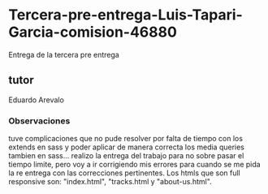 # Tercera-pre-entrega-Luis-Tapari-Garcia-comision-46880
Entrega de la tercera pre entrega
## tutor 
Eduardo Arevalo
### Observaciones
tuve complicaciones que no pude resolver por falta de tiempo con los extends en sass y poder aplicar de manera correcta los media queries tambien en sass... realizo la entrega del trabajo para no sobre pasar el tiempo limite, pero voy a ir corrigiendo mis errores para cuando se me pida la re entrega con las correcciones pertinentes.
Los htmls que son full responsive son: "index.html", "tracks.html y "about-us.html".